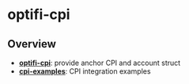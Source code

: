 # optifi-cpi

## **Overview**

- **[optifi-cpi](https://github.com/OptiFi-Team/optifi-cpi/tree/main/programs/optifi-cpi)**: provide anchor CPI and account struct
- **[cpi-examples](https://github.com/OptiFi-Team/optifi-cpi/tree/main/programs/cpi-examples)**: CPI integration examples
